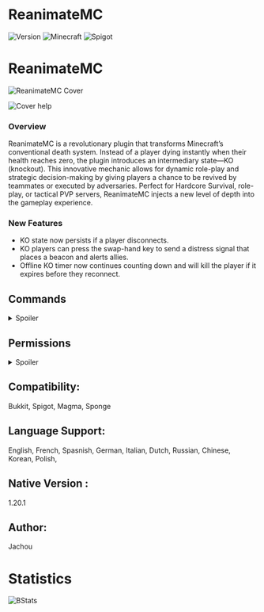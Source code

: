 # ReanimateMC

![Version](https://img.shields.io/badge/version-Release_1.1.00-green.svg)
![Minecraft](https://img.shields.io/badge/Minecraft-1.21.5-blue.svg)
![Spigot](https://img.shields.io/badge/Spigot-1.21.5-orange.svg)

# ReanimateMC

![ReanimateMC Cover](https://i.postimg.cc/3RHh8WJy/reanimate-mc-cover.jpg)

![Cover help](https://i.postimg.cc/WzLwfL8c/Chat-GPT-Image-12-avr-2025-18-34-14.png)

### Overview
ReanimateMC is a revolutionary plugin that transforms Minecraft’s conventional death system. Instead of a player dying instantly when their health reaches zero, the plugin introduces an intermediary state—KO (knockout). This innovative mechanic allows for dynamic role-play and strategic decision-making by giving players a chance to be revived by teammates or executed by adversaries. Perfect for Hardcore Survival, role-play, or tactical PVP servers, ReanimateMC injects a new level of depth into the gameplay experience.

### New Features
- KO state now persists if a player disconnects.
- KO players can press the swap-hand key to send a distress signal that places a beacon and alerts allies.
- Offline KO timer now continues counting down and will kill the player if it expires before they reconnect.


## Commands

<details>
<summary>Spoiler</summary>

### /reanimatemc reload

-   **Permission:** `reanimatemc.admin`

-   **Usage:** `/reanimatemc reload`

-   **Description:** Reloads the plugin’s configuration and language files.


----------

### /reanimatemc revive <player>

-   **Permission:** `reanimatemc.revive`

-   **Usage:** `/reanimatemc revive <player>`

-   **Description:** Forcefully revives a player who is in the KO state.


----------

### /reanimatemc knockout <player>

-   **Permission:** Typically requires admin privileges (suggested: `reanimatemc.admin`)

-   **Usage:** `/reanimatemc knockout <player>`

-   **Description:** Forces a player to enter the KO (knockout) state.


----------

### /reanimatemc status <player>

-   **Permission:** No special permission required (accessible to all users)

-   **Usage:** `/reanimatemc status <player>`

-   **Description:** Displays the current state of the player (KO, revived, or normal).


----------

### /reanimatemc crawl

-   **Permission:** No special permission required (command can only be executed by a player in the KO state)

-   **Usage:** `/reanimatemc crawl`

-   **Description:** Toggles the KO player's state between being fully immobilized (prone) and crawling slowly.

----------

### /reanimatemc removeGlowingEffect <player>

-   **Permission:** Operator

-   **Usage:** `/reanimatemc removeGlowingEffect <player>`

-   **Description:** In order to force removing the glowing effect on a plyer


</details>

## Permissions
<details>
<summary>Spoiler</summary>

### reanimatemc.admin
-   **Description:** Grants access to all administrative commands, including reloading the plugin and managing player states.
----------
### reanimatemc.revive
-   **Description:** Allows players to forcefully revive others who are in the KO state.
----------
### reanimatemc.knockout
-   **Description:** Permits players to force a player into the KO state.
----------
### reanimatemc.status
-   **Description:** Enables players to check the current state of any player (KO, revived, or normal).
----------
### reanimatemc.crawl
-   **Description:** Allows players in the KO state to toggle between being fully immobilized and crawling slowly.
----------
### reanimatemc.removeGlowingEffect
-   **Description:** Grants the ability to forcefully remove the glowing effect from a player, typically used by operators.
</details>


## Compatibility:
Bukkit, Spigot, Magma, Sponge

## Language Support:
English, French, Spasnish, German, Italian, Dutch, Russian, Chinese, Korean, Polish, 

## Native Version :
1.20.1

## Author:
Jachou

# Statistics

<img src="https://bstats.org/signatures/bukkit/ReanimateMC.svg" alt="BStats">
